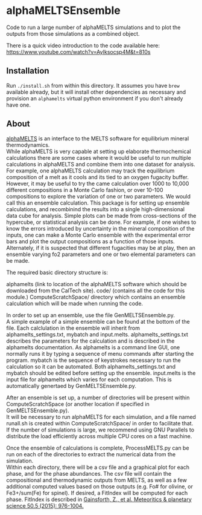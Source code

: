 # alphaMELTSEnsemble
Code to run a large number of alphaMELTS simulations and to plot the outputs from those simulations as a combined object.

There is a quick video introduction to the code available here:  https://www.youtube.com/watch?v=AyIksocsp4M&t=810s

## Installation

Run `./install.sh` from within this directory. It assumes you have `brew` available already, but it will install other dependencies as necessary and provision an `alphamelts` virtual python environment if you don't already have one.

## About

[alphaMELTS](https://magmasource.caltech.edu/alphameltys/) is an interface to the MELTS software for equilibrium mineral thermodynamics.  
While alphaMELTS is very capable at setting up elaborate thermochemical calculations there are some cases where it would be useful to run multiple calculations in alphaMELTS and combine them into one dataset for analysis.
For example, one alphaMELTS calculation may track the equilibrium composition of a melt as it cools and its tied to an oxygen fugacity buffer.
However, it may be useful to try the came calculation over 1000 to 10,000 different compositions in a Monte Carlo fashion, or over 10-100 compositions to explore the variation of one or two parameters.
We would call this an ensemble calculation.
This package is for setting up ensemble calculations, and recombinind the results into a single high-dimensional data cube for analysis.
Simple plots can be made from cross-sections of the hypercube, or statistical analysis can be done.
For example, if one wishes to know the errors introduced by uncertainty in the mineral composition of the inputs, one can make a Monte Carlo ensemble with the experimental error bars and plot the output compositions as a function of those inputs.
Alternately, if it is suspected that different fugacities may be at play, then an ensemble varying fo2 parameters and one or two elemental parameters can be made.

The required basic directory structure is:

alphamelts (link to location of the alphaMELTS software which should be downloaded from the CalTech site).
code/ (contains all the code for this module.)
ComputeScratchSpace/ directory which contains an ensemble calculation which will be made when running the code.

In order to set up an ensemble, use the file GenMELTSEnsemble.py.  
A simple example of a simple ensemble can be found at the bottom of the file.
Each calclulation in the ensemble will inherit from alphamelts_settings.txt, mybatch and input.melts.
alphamelts_settings.txt describes the parameters for the calculation and is described in the alphamelts documentation.
As alphamelts is a command line GUI, one normally runs it by typing a sequence of menu commands after starting the program.
mybatch is the sequence of keystrokes necessary to run the calculation so it can be automated.
Both alphamelts_settings.txt and mybatch should be edited before setting up the ensemble.
input.melts is the input file for alphamelts which varies for each computation.  This is automatically genertaed by GenMELTSEnsemble.py.

After an ensemble is set up, a number of directories will be present within ComputeScratchSpace (or another location if specified in GenMELTSEnsemble.py).  
It will be necessary to run alphaMELTS for each simulation, and a file named runall.sh is created within ComputeScratchSpace/ in order to facilitate that.
If the number of simulations is large, we recommend using GNU Parallels to distribute the load efficiently across multiple CPU cores on a fast machine.

Once the ensemble of calculations is complete, ProcessMELTS.py can be run on each of the directories to extract the numerical data from the simulation.  
Within each directory, there will be a csv file and a graphical plot for each phase, and for the phase abundances.
The csv file will contain the compositional and thermodynamic outputs from MELTS, as well as a few additional computed values based on those outputs (e.g. Fo# for olivine, or Fe3+/sum(Fe) for spinel).
If desired, a FitIndex will be computed for each phase.
FitIndex is described in [Gainsforth, Z., et al. Meteoritics & planetary science 50.5 (2015): 976-1004.](https://doi.org/10.1111/maps.12445)

